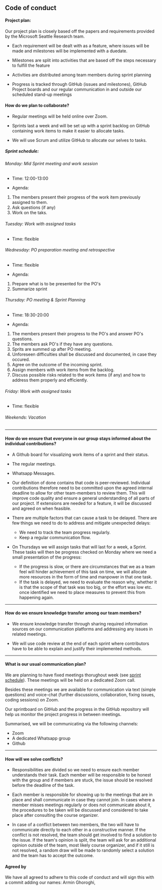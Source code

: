 ## Code of conduct

#### Project plan:

Our project plan is closely based off the papers and requirements provided by the Microsoft Seattle Research team.

* Each requirement will be dealt with as a feature, where issues will be made and milestones will be implemented with a duedate.

* Milestones are split into activities that are based off the steps necessary to fulfill the feature

* Activities are distributed among team members during sprint planning

* Progress is tracked through GitHub (issues and milestones), GitHub Project boards and our regular communication in and outside our scheduled stand-up meetings 


#### How do we plan to collaborate?
* Regular meetings will be held online over Zoom.

* Sprints last a week and will be set up with a sprint backlog on GitHub containing work items to make it easier to allocate tasks.

* We will use Scrum and utilize GitHub to allocate our selves to tasks.

##### Sprint schedule: 

###### Monday: Mid Sprint meeting and work session
* Time: 12:00-13:00

* Agenda:
1. The members present their progress of the work item previously assigned to them.
2. Ask questions (if any)
3. Work on the taks.

###### Tuesday: Work with assigned tasks
* Time: flexible

###### Wednesday: PO preparation meeting and retrospective
* Time: flexible

* Agenda:
1. Prepare what is to be presented for the PO's
2. Summarize sprint

###### Thursday: PO meeting & Sprint Planning
* Time: 18:30-20:00

* Agenda:
1. The members present their progress to the PO's and answer PO's questions.
2. The members ask PO's if they have any questions.
3. Sprits are summed up after PO meeting.
2. Unforeseen difficulties shall be discussed and documented, in case they occured.    
3. Agree on the outcome of the incoming sprint.
4. Assign members with work items from the backlog.
5. Discuss possible risks related to the work items (if any) and how to address them properly and efficiently.

###### Friday: Work with assigned tasks
* Time: flexible

###### Weekends: Vacation

______

#### How do we ensure that everyone in our group stays informed about the individual contributions?
* A Github board for visualizing work items of a sprint and their status.
* The regular meetings.
* Whatsapp Messages.

* Our definition of done contains that code is peer-reviewed. Individual contributions therefore need to be committed upon the agreed internal deadline to allow for other team-members to review them. This will improve code quality and ensure a general understanding of all parts of our project. If extensions are needed for a feature, it will be discussed and agreed on when feasible. 

* There are multiple factors that can cause a task to be delayed. There are few things we need to do to address and mitigate unexpected delays:
    * We need to track the team progress regularly.
    * Keep a regular communication flow.
* On Thursdays we will assign tasks that will last for a week, a Sprint. These tasks will then be progress checked on Monday where we need a small presentation of the progress: 
    * If the progress is slow, or there are circumstances that we as a team feel will hinder achievement of this task on time, we will allocate more resources in the form of time and manpower in that one task.
    * If the task is delayed, we need to evaluate the reason why, whether it is that the scope of that task was too big, or the effort was low etc. once identified we need to place measures to prevent this from happening again.

______

#### How do we ensure knowledge transfer among our team members?
* We ensure knowledge transfer through sharing required information sources on our communication platforms and addressing any issues in related meetings.

* We will use code review at the end of each sprint where contributors have to be able to explain and justify their implemented methods.  

______

#### What is our usual communication plan?

We are planning to have fixed meetings thorughout week (see [sprint schedule](#sprint-schedule)). These meetings will be held on a dedicated Zoom call.

Besides these meetings we are available for communication via text (simple questions) and voice-chat (further discussions, collaboration, fixing issues, coding sessions) on Zoom.

Our sprintboard on GitHub and the progress in the GitHub repository will help us monitor the project progress in between meetings.

Summarised, we will be communicating via the following channels:
- Zoom
- A dedicated Whatsapp group
- Github

______

#### How will we solve conflicts? 

* Responsibilities are divided so we need to ensure each member understands their task. Each member will be responsible to be honest with the group and if members are stuck, the issue should be resolved before the deadline of the task. 

* Each member is responsible for showing up to the meetings that are in place and shall communicate in case they cannot join. In cases where a member misses meetings regularly or does not communicate about it, the procedures to be taken will be discussed and considered to take place after consulting the course organizer.

* In case of a conflict between two members, the two will have to communicate directly to each other in a constructive manner. If the conflict is not resolved, the team should get involved to find a solution to the issue. If the team's opinion is split, the team will ask for an additional opinion outside of the team, most likely course organizer, and if it still is not resolved, a random draw will be made to randomly select a solution and the team has to accept the outcome.

#### Agreed by

We have all agreed to adhere to this code of conduct and will sign this with a commit adding our names:
Armin Ghoroghi, 
